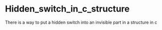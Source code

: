 # Hidden_switch_in_c_structure
There is a way to put a hidden switch into an invisible part in a structure in c
